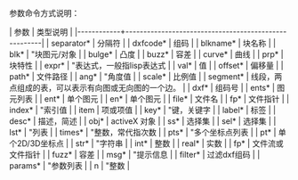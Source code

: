 参数命令方式说明：


   | 参数       | 类型说明                                             |
   |------------+------------------------------------------------------|
   | separator* | 分隔符                                               |
   | dxfcode*   | 组码                                                 |
   | blkname*   | 块名称                                               |
   | blk*       | "块图元/对象                                         |
   | bulge*     | 凸度                                                 |
   | buzz*      | 容差                                                 |
   | curve*     | 曲线                                                 |
   | prp*       | 块特性                                               |
   | expr*      | "表达式，一般指lisp表达式                            |
   | val*       | 值                                                   |
   | offset*    | 偏移量                                               |
   | path*      | 文件路径                                             |
   | ang*       | "角度值                                              |
   | scale*     | 比例值                                               |
   | segment*   | 线段，两点组成的表，可以表示有向图或无向图的一个边。 |
   | dxf*       | 组码号                                               |
   | ents*      | 图元列表                                             |
   | ent*       | 单个图元                                             |
   | en*        | 单个图元                                             |
   | file*      | 文件名                                               |
   | fp*        | 文件指针                                             |
   | index*     | "索引值                                              |
   | item       | 项或项值                                             |
   | key*       | "键，关键字                                          |
   | label*     | 标签                                                 |
   | desc*      | 描述，简述                                           |
   | obj*       | activeX 对象                                         |
   | ss*        | 选择集                                               |
   | sel*       | 选择集                                               |
   | lst*       | "列表                                                |
   | times*     | "整数，常代指次数                                    |
   | pts*       | "多个坐标点列表                                      |
   | pt*        | 单个2D/3D坐标点                                      |
   | str*       | "字符串                                              |
   | int*       | 整数                                                 |
   | real*      | 实数                                                 |
   | fp*        | 文件流或文件指针                                     |
   | fuzz*      | 容差                                                 |
   | msg*       | "提示信息                                            |
   | filter*    | 过滤dxf组码                                          |
   | params*    | "参数列表                                            |
   | n          | "整数                                                |
